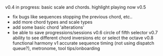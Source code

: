 v0.4 in progress: basic scale and chords. highlight playing now
v0.5 
- fix bugs like sequences stopping the previous chord, etc..
- add more chord types and scale types
- add some basic chord 'alterations'
- be able to save progressions/sessions
v0.6 circle of fifth selector
v0.7 ability to see different chord inversions etc or select the octave
v0.8 functional harmony
v1 accurate sequence timing (not using dispatch queue?), metronome, tool tips/onboarding
